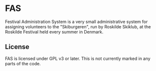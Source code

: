 FAS
===

Festival Administration System is a very small administrative system for assigning volunteers to the "Skiburgeren", run by Roskilde Skiklub, at the Roskilde Festival held every summer in Denmark.

## License

FAS is licensed under GPL v3 or later. This is not currently marked in any parts of the code.

